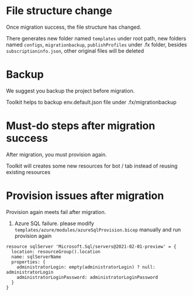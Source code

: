 # File structure change
Once migration success, the file structure has changed. </p>
There generates new folder named `templates` under root path, 
new folders named `configs`, `migrationbackup`, `publishProfiles` under .fx folder, besides `subscriptioninfo.json`, other original files will be deleted
# Backup
We suggest you backup the project before migration.</p>
Toolkit helps to backup env.default.json file under .fx/migrationbackup 
# Must-do steps after migration success
After migration, you must provision again. </p>
Toolkit will creates some new resources for bot / tab instead of reusing existing resources 
# Provision issues after migration
Provision again meets fail after migration.
1.  Azure SQL failure. please modify `templates/azure/modules/azureSqlProvision.bicep` manually and run provision again </p>
```
resource sqlServer 'Microsoft.Sql/servers@2021-02-01-preview' = {
  location: resourceGroup().location
  name: sqlServerName
  properties: {
    administratorLogin: empty(administratorLogin) ? null: administratorLogin
    administratorLoginPassword: administratorLoginPassword
  }
}
```


